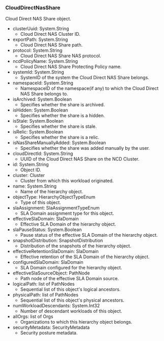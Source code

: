 ### CloudDirectNasShare
Cloud Direct NAS Share object.

- clusterUuid: System.String
  - Cloud Direct NAS Cluster ID.
- exportPath: System.String
  - Cloud Direct NAS Share path.
- protocol: System.String
  - Cloud Direct NAS Share NAS protocol.
- ncdPolicyName: System.String
  - Cloud Direct NAS Share Protecting Policy name.
- systemId: System.String
  - SystemID of the system the Cloud Direct NAS Share belongs.
- namespaceId: System.String
  - NamespaceID of the namespace(if any) to which the Cloud Direct NAS Share belongs to.
- isArchived: System.Boolean
  - Specifies whether the share is archived.
- isHidden: System.Boolean
  - Specifies whether the share is a hidden.
- isStale: System.Boolean
  - Specifies whether the share is stale.
- isRelic: System.Boolean
  - Specifies whether the share is a relic.
- isNasShareManuallyAdded: System.Boolean
  - Specifies whether the share was added manually by the user.
- cloudDirectId: System.String
  - UUID of the Cloud Direct NAS Share on the NCD Cluster.
- id: System.String
  - Object ID.
- cluster: Cluster
  - Cluster from which this workload originated.
- name: System.String
  - Name of the hierarchy object.
- objectType: HierarchyObjectTypeEnum
  - Type of this object.
- slaAssignment: SlaAssignmentTypeEnum
  - SLA Domain assignment type for this object.
- effectiveSlaDomain: SlaDomain
  - Effective SLA Domain of the hierarchy object.
- slaPauseStatus: System.Boolean
  - Pause status of the effective SLA Domain of the hierarchy object.
- snapshotDistribution: SnapshotDistribution
  - Distribution of the snapshots of the hierarchy object.
- effectiveRetentionSlaDomain: SlaDomain
  - Effective retention of the SLA Domain of the hierarchy object.
- configuredSlaDomain: SlaDomain
  - SLA Domain configured for the hierarchy object.
- effectiveSlaSourceObject: PathNode
  - Path node of the effective SLA Domain source.
- logicalPath: list of PathNodes
  - Sequential list of this object's logical ancestors.
- physicalPath: list of PathNodes
  - Sequential list of this object's physical ancestors.
- numWorkloadDescendants: System.Int32
  - Number of descendant workloads of this object.
- allOrgs: list of Orgs
  - Organizations to which this hierarchy object belongs.
- securityMetadata: SecurityMetadata
  - Security posture metadata.

